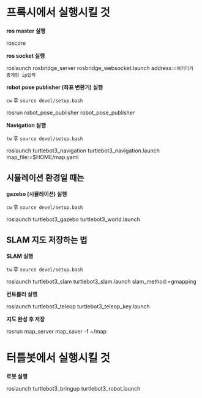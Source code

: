 # 프록시에서 실행시킬 것

**ros master 실행**

roscore

**ros socket 실행**

roslaunch rosbridge_server rosbridge_websocket.launch address:=`여기다가 중계컴 ip입력`

**robot pose publisher (좌표 변환기) 실행**

`cw` 후 `source devel/setup.bash`

rosrun robot_pose_publisher robot_pose_publisher

**Navigation 실행**

`tw` 후 `source devel/setup.bash`

roslaunch turtlebot3_navigation turtlebot3_navigation.launch map_file:=$HOME/map.yaml




## 시뮬레이션 환경일 때는

**gazebo (시뮬레이션) 실행**

`cw` 후 `source devel/setup.bash`

roslaunch turtlebot3_gazebo turtlebot3_world.launch



## SLAM 지도 저장하는 법

**SLAM 실행**

`tw` 후 `source devel/setup.bash`

roslaunch turtlebot3_slam turtlebot3_slam.launch slam_method:=gmapping

**컨트롤러 실행**

roslaunch turtlebot3_teleop turtlebot3_teleop_key.launch

**지도 완성 후 저장**

rosrun map_server map_saver -f ~/map



# 터틀봇에서 실행시킬 것

**로봇 실행**

roslaunch turtlebot3_bringup turtlebot3_robot.launch
